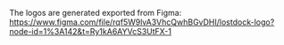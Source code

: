 The logos are generated exported from Figma: https://www.figma.com/file/rqf5W9lvA3VhcQwhBGvDHI/lostdock-logo?node-id=1%3A142&t=Ry1kA6AYVcS3UtFX-1

